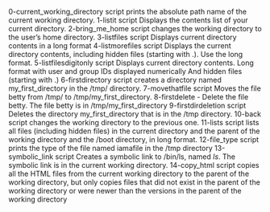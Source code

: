 0-current_working_directory script prints the absolute path name of the current working directory.
1-listit script Displays the contents list of your current directory.
2-bring_me_home script changes the working directory to the user’s home directory.
3-listfiles script Displays current directory contents in a long format
4-listmorefiles script Displays the current directory contents, including hidden files (starting with .). Use the long format.
5-listfilesdigitonly script Displays current directory contents. Long format with user and group IDs displayed numerically And hidden files (starting with .)
6-firstdirectory script creates a directory named my_first_directory in the /tmp/ directory.
7-movethatfile script Moves the file betty from /tmp/ to /tmp/my_first_directory.
8-firstdelete - Delete the file betty. The file betty is in /tmp/my_first_directory
9-firstdirdeletion script Deletes the directory my_first_directory that is in the /tmp directory.
10-back script changes the working directory to the previous one.
11-lists script lists all files (including hidden files) in the current directory and the parent of the working directory and the /boot directory, in long format.
12-file_type script prints the type of the file named iamafile in the /tmp directory
13-symbolic_link script Creates a symbolic link to /bin/ls, named _ls_. The symbolic link is in the current working directory.
14-copy_html script copies all the HTML files from the current working directory to the parent of the working directory, but only copies files that did not exist in the parent of the working directory or were newer than the versions in the parent of the working directory

